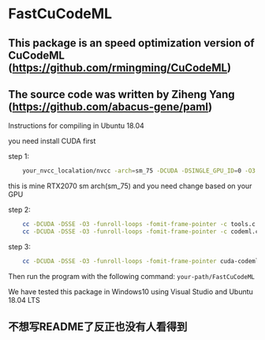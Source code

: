 # FastCuCodeML

This package is an speed optimization version of CuCodeML 
(https://github.com/rmingming/CuCodeML)
----
The source code was written by Ziheng Yang (https://github.com/abacus-gene/paml)
----
Instructions for compiling in Ubuntu 18.04

you need install CUDA first

step 1:
```bash
    your_nvcc_localation/nvcc -arch=sm_75 -DCUDA -DSINGLE_GPU_ID=0 -O3 -c cuda-codeml.cu
```
this is mine RTX2070 sm arch(sm_75) and you need change based on your GPU

step 2:
```bash
    cc -DCUDA -DSSE -O3 -funroll-loops -fomit-frame-pointer -c tools.c
    cc -DCUDA -DSSE -O3 -funroll-loops -fomit-frame-pointer -c codeml.c
```
step 3:
```bash
    cc -DCUDA -DSSE -O3 -funroll-loops -fomit-frame-pointer cuda-codeml.o tools.o codeml.o -(your_cuda_lib64_location)lib64 -(your_cuda_lib_location)lib -lcudart -lstdc++ -lm -o FastCuCodeML
```

Then run the program with the following command: `your-path/FastCuCodeML`

We have tested this package in Windows10 using Visual Studio and Ubuntu 18.04 LTS

不想写README了反正也没有人看得到
----
